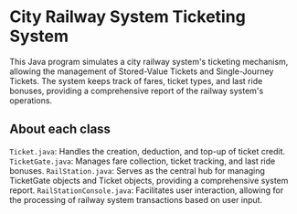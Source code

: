 # City Railway System Ticketing System
This Java program simulates a city railway system's ticketing mechanism, allowing the management of Stored-Value Tickets and Single-Journey Tickets. The system keeps track of fares, ticket types, and last ride bonuses, providing a comprehensive report of the railway system's operations.

## About each class
`Ticket.java`: Handles the creation, deduction, and top-up of ticket credit.
`TicketGate.java`: Manages fare collection, ticket tracking, and last ride bonuses.
`RailStation.java`: Serves as the central hub for managing TicketGate objects and Ticket objects, providing a comprehensive system report.
`RailStationConsole.java`: Facilitates user interaction, allowing for the processing of railway system transactions based on user input.

